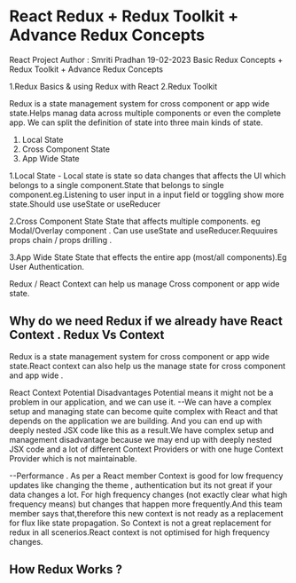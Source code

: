 # React Redux + Redux Toolkit + Advance Redux Concepts

React Project
Author : Smriti Pradhan 19-02-2023
Basic Redux Concepts + Redux Toolkit + Advance Redux Concepts

1.Redux Basics & using Redux with React
2.Redux Toolkit

Redux is a state management system for cross component or app wide state.Helps manag data across multiple components or even the complete app. We can split the definition of state into three main kinds of state. 

1. Local State
2. Cross Component State
3. App Wide State

1.Local State -
Local state is state so data changes that affects the UI which belongs to a single component.State that belongs to single component.eg.Listening to user input in a input field or toggling show more state.Should use useState or useReducer

2.Cross Component State
State that affects multiple components. eg Modal/Overlay component . Can use useState and useReducer.Requuires props chain / props drilling .

3.App Wide State 
State that effects the entire app (most/all components).Eg User Authentication.

Redux / React Context can help us manage Cross component or app wide state.

## Why do we need Redux if we already have React Context . Redux Vs Context

Redux is a state management system for cross component or app wide state.React context can also help us the manage state for cross component and app wide . 

React Context Potential Disadvantages
Potential means it might not be a problem in our application, and we can use it.
--We can have a complex setup and managing state can become quite complex with React and that depends on the application we are building. And you can end up with deeply nested JSX code like this as a result.We have complex setup and management disadvantage because we may end up with deeply nested JSX code and a lot of different Context Providers or with one huge Context Provider which is not maintainable.

--Performance . As per a React member Context is good for low frequency updates like changing the theme , authentication but its not great if your data changes a lot. For high frequency changes (not exactly clear what high frequency means) but changes that happen more frequently.And this team member says that,therefore this new context is not ready as a replacement for flux like state propagation. So Context is not a great replacement for redux in all scenerios.React context is not optimised for high frequency changes.    

## How Redux Works ?